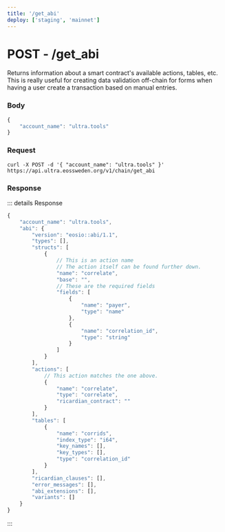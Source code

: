 ```yaml
---
title: '/get_abi'
deploy: ['staging', 'mainnet']
---
```


# POST - /get_abi

Returns information about a smart contract's available actions, tables, etc. This is really useful for creating data validation off-chain for forms when having a user create a transaction based on manual entries.

### Body

```typescript
{
	"account_name": "ultra.tools"
}
```

### Request

```
curl -X POST -d '{ "account_name": "ultra.tools" }'  https://api.ultra.eossweden.org/v1/chain/get_abi
```

### Response

::: details Response
```typescript
{
	"account_name": "ultra.tools",
	"abi": {
		"version": "eosio::abi/1.1",
		"types": [],
		"structs": [
			{
                // This is an action name
                // The action itself can be found further down.
				"name": "correlate",
				"base": "",
                // These are the required fields
				"fields": [
					{
						"name": "payer",
						"type": "name"
					},
					{
						"name": "correlation_id",
						"type": "string"
					}
				]
			}
		],
		"actions": [
            // This action matches the one above.
			{
				"name": "correlate",
				"type": "correlate",
				"ricardian_contract": ""
			}
		],
		"tables": [
			{
				"name": "corrids",
				"index_type": "i64",
				"key_names": [],
				"key_types": [],
				"type": "correlation_id"
			}
		],
		"ricardian_clauses": [],
		"error_messages": [],
		"abi_extensions": [],
		"variants": []
	}
}
```
:::